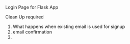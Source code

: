 Login Page for Flask App

Clean Up required

1. What happens when existing email is used for signup
2. email confirmation
3. 
